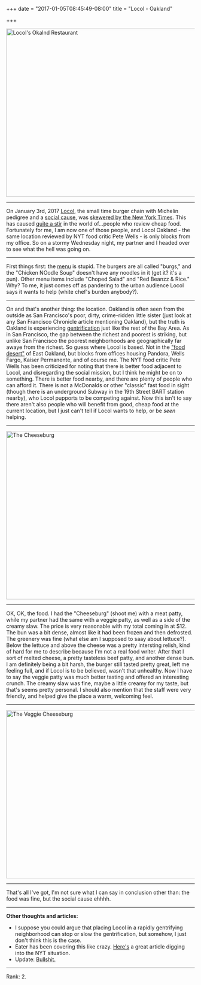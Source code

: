 +++
date = "2017-01-05T08:45:49-08:00"
title = "Locol - Oakland"

+++

[locol_one]: http://imgur.com/zQvnJck.png "Locol's Okalnd Restaurant"
[burger_one]: http://imgur.com/Z96r6OO.png "The Cheeseburg"
[burger_two]: http://imgur.com/5TXWKr9.png "The Veggie Cheeseburg"

<img src="http://imgur.com/zQvnJck.png" alt="Locol's Okalnd Restaurant" style="width:600px;height:450px;">

----------------

On January 3rd, 2017 [Locol](http://www.welocol.com/), the small time burger chain with Michelin pedigree and a [social cause](http://www.eater.com/2016/9/23/12981936/locol-watts-roy-choi-daniel-patterson), was [skewered by the New York Times](http://www.nytimes.com/2017/01/03/dining/locol-review-oakland-california-pete-wells.html?_r=0). This has caused [quite a stir](http://www.eater.com/2017/1/4/14164622/roy-choi-nyt-review-locol) in the world of...people who review cheap food. Fortunately for me, I am now one of those people, and Locol Oakland - the same location reviewed by NYT food critic Pete Wells - is only blocks from my office. So on a stormy Wednesday night, my partner and I headed over to see what the hell was going on.  

----------------

First things first: the [menu](http://www.welocol.com/locol-oakland) is stupid. The burgers are all called "burgs," and the "Chicken NOodle Soup" doesn't have any noodles in it (get it? it's a pun). Other menu items include "Choped Salad" and "Red Beanzz & Rice." Why? To me, it just comes off as pandering to the urban audience Locol says it wants to help (white chef's burden anybody?).  

----------------

On and that's another thing: the location. Oakland is often seen from the outside as San Francisco's poor, dirty, crime-ridden little sister (just look at any San Francisco Chronicle article mentioning Oakland), but the truth is Oakland is experiencing [gentrification](https://www.wired.com/2015/10/uber-moving-to-oakland-will-test-its-economy/) just like the rest of the Bay Area. As in San Francisco, the gap between the richest and poorest is striking, but unlike San Francisco the poorest neighborhoods are geographically far awaye  from the richest. So guess where Locol is based. Not in the ["food desert"](http://thepulseofoakland.com/#food) of East Oakland, but blocks from offices housing Pandora, Wells Fargo, Kaiser Permanente, and of course me. The NYT food critic Pete Wells has been criticized for noting that there is better food adjacent to Locol, and disregarding the social mission, but I think he might be on to something. There is better food nearby, and there are plenty of people who can afford it. There is not a McDonalds or other "classic" fast food in sight (though there is an underground Subway in the 19th Street BART station nearby), who Locol pupports to be competing against. Now this isn't to say there aren't also people who will benefit from good, cheap food at the current location, but I just can't tell if Locol wants to help, or be *seen* helping.  

----------------

<img src="http://imgur.com/Z96r6OO.png" alt="The Cheeseburg" style="width:600px;height:450px;">

----------------

OK, OK, the food. I had the "Cheeseburg" (shoot me) with a meat patty, while my partner had the same with a veggie patty, as well as a side of the creamy slaw. The price is very reasonable with my total coming in at $12. The bun was a bit dense, almost like it had been frozen and then defrosted. The greenery was fine (what else am I supposed to saay about lettuce?). Below the lettuce and above the cheese was a pretty intersting relish, kind of hard for me to describe because I'm not a real food writer. After that I sort of melted cheese, a pretty tasteless beef patty, and another dense bun. I am definitely being a bit harsh, the burger still tasted pretty great, left me feeling full, and if Locol is to be believed, wasn't that unhealthy. Now I have to say the veggie patty was much better tasting and offered an interesting crunch. The creamy slaw was fine, maybe a little creamy for my taste, but that's seems pretty personal. I should also mention that the staff were very friendly, and helped give the place a warm, welcoming feel. 

----------------

<img src="http://imgur.com/5TXWKr9.png" alt="The Veggie Cheeseburg" style="width:600px;height:450px;">

----------------

That's all I've got, I'm not sure what I can say in conclusion other than: the food was fine, but the social cause ehhhh.  

----------------

**Other thoughts and articles:**

* I suppose you could argue that placing Locol in a rapidly gentrifying neighborhood can stop or slow the gentrification, but somehow, I just don't think this is the case.
* Eater has been covering this like crazy. [Here's](http://www.eater.com/2017/1/5/14180092/pete-wells-locol-review) a great article digging into the NYT situation.
* Update: [Bullshit.](http://www.latimes.com/food/dailydish/la-fo-locol-restaurant-of-the-year-20170427-story.html)
----------------

Rank: 2.